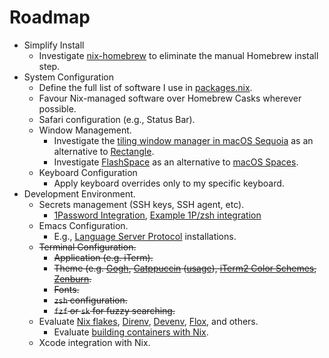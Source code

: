 # Roadmap

* Simplify Install
  * Investigate [nix-homebrew](https://github.com/zhaofengli/nix-homebrew) to eliminate the manual Homebrew install step.
* System Configuration
  * Define the full list of software I use in [packages.nix](../modules/packages.nix).
  * Favour Nix-managed software over Homebrew Casks wherever possible.
  * Safari configuration (e.g., Status Bar).
  * Window Management.
    * Investigate the [tiling window manager in macOS Sequoia](https://support.apple.com/en-gb/guide/mac-help/mchlef287e5d/mac) as an alternative to [Rectangle](https://rectangleapp.com).
    * Investigate [FlashSpace](https://github.com/wojciech-kulik/FlashSpace) as an alternative to [macOS Spaces](https://support.apple.com/en-gb/guide/mac-help/mh14112/mac).
  * Keyboard Configuration
    * Apply keyboard overrides only to my specific keyboard.
* Development Environment.
  * Secrets management (SSH keys, SSH agent, etc).
    * [1Password Integration](https://developer.1password.com/docs/ssh/get-started/#step-4-configure-your-ssh-or-git-client), [Example 1P/zsh integration](https://github.com/srid/nixos-config/blob/master/modules/home/all/zsh.nix)
  * Emacs Configuration.
    * E.g., [Language Server Protocol](https://microsoft.github.io/language-server-protocol/) installations.
  * ~~Terminal Configuration.~~
    * ~~Application (e.g. iTerm).~~
    * ~~Theme (e.g. [Gogh](https://github.com/Gogh-Co/Gogh), [Catppuccin](https://github.com/catppuccin/nix) ([usage](https://github.com/Lalit64/dotfiles/blob/main/home/lalit/modules/home.nix)), [iTerm2 Color Schemes](https://iterm2colorschemes.com), [Zenburn](https://kippura.org/zenburnpage/).~~
    * ~~Fonts.~~
    * ~~`zsh` configuration.~~
    * ~~`fzf` or `sk` for fuzzy searching.~~
  * Evaluate [Nix flakes](https://fasterthanli.me/series/building-a-rust-service-with-nix/part-10), [Direnv](https://nixos.asia/en/direnv), [Devenv](https://devenv.sh/), [Flox](https://github.com/flox/flox), and others.
    * Evaluate [building containers with Nix](https://xeiaso.net/talks/2024/nix-docker-build/).
  * Xcode integration with Nix.
